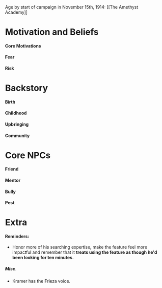 Age by start of campaign in November 15th, 1914: 
[[The Amethyst Academy]]
# Motivation and Beliefs
#### Core Motivations

#### Fear

#### Risk




# Backstory
#### Birth

#### Childhood

#### Upbringing

#### Community

# Core NPCs
#### Friend

#### Mentor

#### Bully

#### Pest

# Extra
#### Reminders:
- Honor more of his searching expertise, make the feature feel more impactful and remember that it **treats using the feature as though he'd been looking for ten minutes.**

##### Misc.
- Kramer has the Frieza voice.